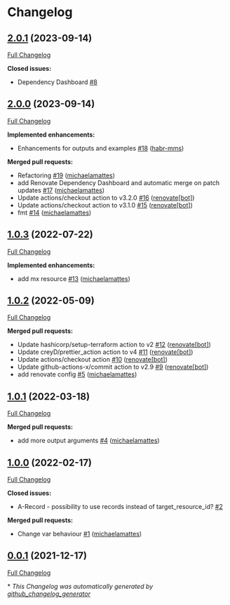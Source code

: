 # Changelog

## [2.0.1](https://github.com/telekom-mms/terraform-azurerm-dns/tree/2.0.1) (2023-09-14)

[Full Changelog](https://github.com/telekom-mms/terraform-azurerm-dns/compare/2.0.0...2.0.1)

**Closed issues:**

- Dependency Dashboard [\#8](https://github.com/telekom-mms/terraform-azurerm-dns/issues/8)

## [2.0.0](https://github.com/telekom-mms/terraform-azurerm-dns/tree/2.0.0) (2023-09-14)

[Full Changelog](https://github.com/telekom-mms/terraform-azurerm-dns/compare/1.0.3...2.0.0)

**Implemented enhancements:**

- Enhancements for outputs and examples [\#18](https://github.com/telekom-mms/terraform-azurerm-dns/pull/18) ([habr-mms](https://github.com/habr-mms))

**Merged pull requests:**

- Refactoring [\#19](https://github.com/telekom-mms/terraform-azurerm-dns/pull/19) ([michaelamattes](https://github.com/michaelamattes))
- add Renovate Dependency Dashboard and automatic merge on patch updates [\#17](https://github.com/telekom-mms/terraform-azurerm-dns/pull/17) ([michaelamattes](https://github.com/michaelamattes))
- Update actions/checkout action to v3.2.0 [\#16](https://github.com/telekom-mms/terraform-azurerm-dns/pull/16) ([renovate[bot]](https://github.com/apps/renovate))
- Update actions/checkout action to v3.1.0 [\#15](https://github.com/telekom-mms/terraform-azurerm-dns/pull/15) ([renovate[bot]](https://github.com/apps/renovate))
- fmt [\#14](https://github.com/telekom-mms/terraform-azurerm-dns/pull/14) ([michaelamattes](https://github.com/michaelamattes))

## [1.0.3](https://github.com/telekom-mms/terraform-azurerm-dns/tree/1.0.3) (2022-07-22)

[Full Changelog](https://github.com/telekom-mms/terraform-azurerm-dns/compare/1.0.2...1.0.3)

**Implemented enhancements:**

- add mx resource [\#13](https://github.com/telekom-mms/terraform-azurerm-dns/pull/13) ([michaelamattes](https://github.com/michaelamattes))

## [1.0.2](https://github.com/telekom-mms/terraform-azurerm-dns/tree/1.0.2) (2022-05-09)

[Full Changelog](https://github.com/telekom-mms/terraform-azurerm-dns/compare/1.0.1...1.0.2)

**Merged pull requests:**

- Update hashicorp/setup-terraform action to v2 [\#12](https://github.com/telekom-mms/terraform-azurerm-dns/pull/12) ([renovate[bot]](https://github.com/apps/renovate))
- Update creyD/prettier\_action action to v4 [\#11](https://github.com/telekom-mms/terraform-azurerm-dns/pull/11) ([renovate[bot]](https://github.com/apps/renovate))
- Update actions/checkout action [\#10](https://github.com/telekom-mms/terraform-azurerm-dns/pull/10) ([renovate[bot]](https://github.com/apps/renovate))
- Update github-actions-x/commit action to v2.9 [\#9](https://github.com/telekom-mms/terraform-azurerm-dns/pull/9) ([renovate[bot]](https://github.com/apps/renovate))
- add renovate config [\#5](https://github.com/telekom-mms/terraform-azurerm-dns/pull/5) ([michaelamattes](https://github.com/michaelamattes))

## [1.0.1](https://github.com/telekom-mms/terraform-azurerm-dns/tree/1.0.1) (2022-03-18)

[Full Changelog](https://github.com/telekom-mms/terraform-azurerm-dns/compare/1.0.0...1.0.1)

**Merged pull requests:**

- add more output arguments [\#4](https://github.com/telekom-mms/terraform-azurerm-dns/pull/4) ([michaelamattes](https://github.com/michaelamattes))

## [1.0.0](https://github.com/telekom-mms/terraform-azurerm-dns/tree/1.0.0) (2022-02-17)

[Full Changelog](https://github.com/telekom-mms/terraform-azurerm-dns/compare/0.0.1...1.0.0)

**Closed issues:**

- A-Record - possibility to use records instead of target\_resource\_id? [\#2](https://github.com/telekom-mms/terraform-azurerm-dns/issues/2)

**Merged pull requests:**

- Change var behaviour [\#1](https://github.com/telekom-mms/terraform-azurerm-dns/pull/1) ([michaelamattes](https://github.com/michaelamattes))

## [0.0.1](https://github.com/telekom-mms/terraform-azurerm-dns/tree/0.0.1) (2021-12-17)

[Full Changelog](https://github.com/telekom-mms/terraform-azurerm-dns/compare/377d2b5afa5d0600b2c115c315584aba88707ac5...0.0.1)



\* *This Changelog was automatically generated by [github_changelog_generator](https://github.com/github-changelog-generator/github-changelog-generator)*
